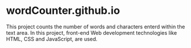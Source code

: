 # wordCounter.github.io
This project counts the number of words and characters enterd within the text area. In this project, front-end Web development technologies like HTML, CSS and JavaScript, are used.

